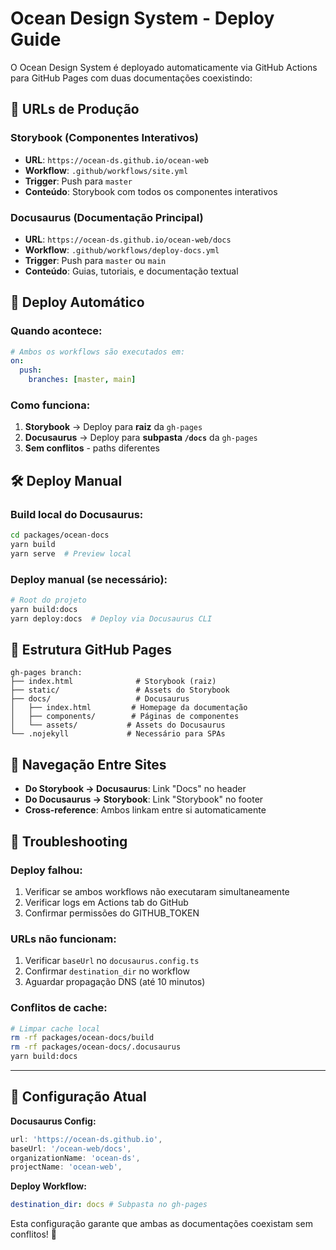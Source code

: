 # Ocean Design System - Deploy Guide

O Ocean Design System é deployado automaticamente via GitHub Actions para GitHub Pages com duas documentações coexistindo:

## 🌊 **URLs de Produção**

### **Storybook (Componentes Interativos)**

- **URL**: `https://ocean-ds.github.io/ocean-web`
- **Workflow**: `.github/workflows/site.yml`
- **Trigger**: Push para `master`
- **Conteúdo**: Storybook com todos os componentes interativos

### **Docusaurus (Documentação Principal)**

- **URL**: `https://ocean-ds.github.io/ocean-web/docs`
- **Workflow**: `.github/workflows/deploy-docs.yml`
- **Trigger**: Push para `master` ou `main`
- **Conteúdo**: Guias, tutoriais, e documentação textual

## 🔄 **Deploy Automático**

### **Quando acontece:**

```yaml
# Ambos os workflows são executados em:
on:
  push:
    branches: [master, main]
```

### **Como funciona:**

1. **Storybook** → Deploy para **raiz** da `gh-pages`
2. **Docusaurus** → Deploy para **subpasta `/docs`** da `gh-pages`
3. **Sem conflitos** - paths diferentes

## 🛠️ **Deploy Manual**

### **Build local do Docusaurus:**

```bash
cd packages/ocean-docs
yarn build
yarn serve  # Preview local
```

### **Deploy manual (se necessário):**

```bash
# Root do projeto
yarn build:docs
yarn deploy:docs  # Deploy via Docusaurus CLI
```

## 📁 **Estrutura GitHub Pages**

```
gh-pages branch:
├── index.html              # Storybook (raiz)
├── static/                 # Assets do Storybook
├── docs/                   # Docusaurus
│   ├── index.html         # Homepage da documentação
│   ├── components/        # Páginas de componentes
│   └── assets/           # Assets do Docusaurus
└── .nojekyll             # Necessário para SPAs
```

## 🔗 **Navegação Entre Sites**

- **Do Storybook → Docusaurus**: Link "Docs" no header
- **Do Docusaurus → Storybook**: Link "Storybook" no footer
- **Cross-reference**: Ambos linkam entre si automaticamente

## 🚨 **Troubleshooting**

### **Deploy falhou:**

1. Verificar se ambos workflows não executaram simultaneamente
2. Verificar logs em Actions tab do GitHub
3. Confirmar permissões do GITHUB_TOKEN

### **URLs não funcionam:**

1. Verificar `baseUrl` no `docusaurus.config.ts`
2. Confirmar `destination_dir` no workflow
3. Aguardar propagação DNS (até 10 minutos)

### **Conflitos de cache:**

```bash
# Limpar cache local
rm -rf packages/ocean-docs/build
rm -rf packages/ocean-docs/.docusaurus
yarn build:docs
```

---

## 📝 **Configuração Atual**

**Docusaurus Config:**

```typescript
url: 'https://ocean-ds.github.io',
baseUrl: '/ocean-web/docs',
organizationName: 'ocean-ds',
projectName: 'ocean-web',
```

**Deploy Workflow:**

```yaml
destination_dir: docs # Subpasta no gh-pages
```

Esta configuração garante que ambas as documentações coexistam sem conflitos! 🎉
